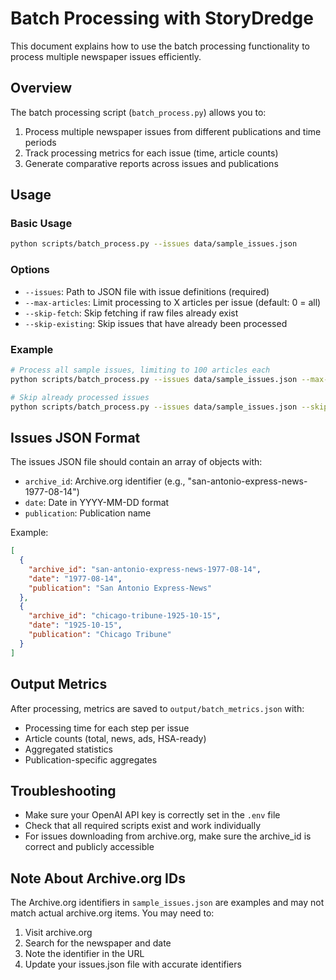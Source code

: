# Batch Processing with StoryDredge

This document explains how to use the batch processing functionality to process multiple newspaper issues efficiently.

## Overview

The batch processing script (`batch_process.py`) allows you to:

1. Process multiple newspaper issues from different publications and time periods
2. Track processing metrics for each issue (time, article counts)
3. Generate comparative reports across issues and publications

## Usage

### Basic Usage

```bash
python scripts/batch_process.py --issues data/sample_issues.json
```

### Options

- `--issues`: Path to JSON file with issue definitions (required)
- `--max-articles`: Limit processing to X articles per issue (default: 0 = all)
- `--skip-fetch`: Skip fetching if raw files already exist
- `--skip-existing`: Skip issues that have already been processed

### Example

```bash
# Process all sample issues, limiting to 100 articles each
python scripts/batch_process.py --issues data/sample_issues.json --max-articles 100

# Skip already processed issues
python scripts/batch_process.py --issues data/sample_issues.json --skip-existing
```

## Issues JSON Format

The issues JSON file should contain an array of objects with:

- `archive_id`: Archive.org identifier (e.g., "san-antonio-express-news-1977-08-14")
- `date`: Date in YYYY-MM-DD format
- `publication`: Publication name

Example:
```json
[
  {
    "archive_id": "san-antonio-express-news-1977-08-14",
    "date": "1977-08-14",
    "publication": "San Antonio Express-News"
  },
  {
    "archive_id": "chicago-tribune-1925-10-15",
    "date": "1925-10-15",
    "publication": "Chicago Tribune"
  }
]
```

## Output Metrics

After processing, metrics are saved to `output/batch_metrics.json` with:

- Processing time for each step per issue
- Article counts (total, news, ads, HSA-ready)
- Aggregated statistics
- Publication-specific aggregates

## Troubleshooting

- Make sure your OpenAI API key is correctly set in the `.env` file
- Check that all required scripts exist and work individually
- For issues downloading from archive.org, make sure the archive_id is correct and publicly accessible

## Note About Archive.org IDs

The Archive.org identifiers in `sample_issues.json` are examples and may not match actual archive.org items. You may need to:

1. Visit archive.org
2. Search for the newspaper and date
3. Note the identifier in the URL
4. Update your issues.json file with accurate identifiers 